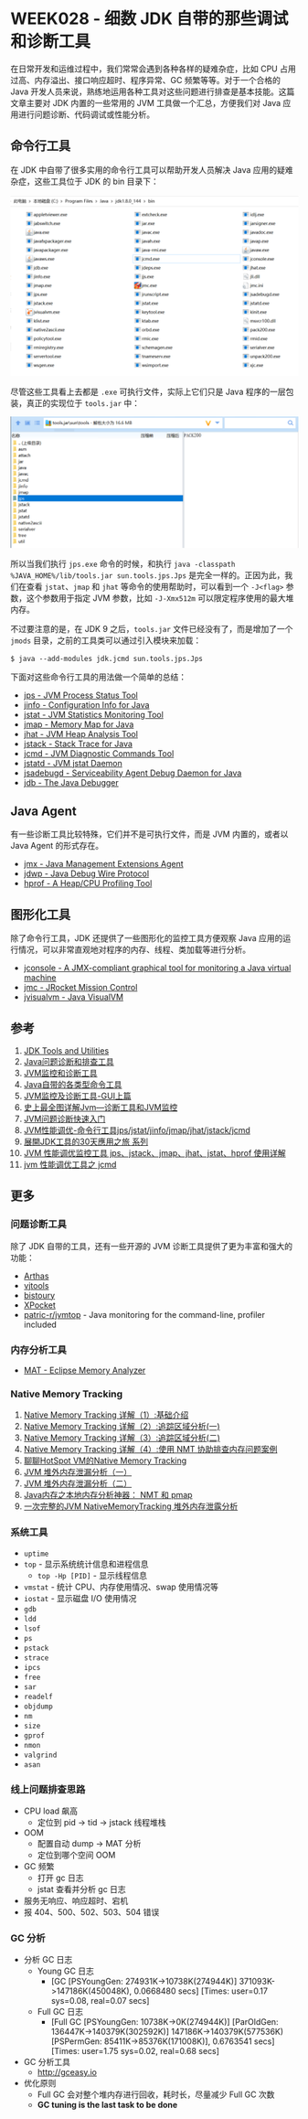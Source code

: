 # WEEK028 - 细数 JDK 自带的那些调试和诊断工具

在日常开发和运维过程中，我们常常会遇到各种各样的疑难杂症，比如 CPU 占用过高、内存溢出、接口响应超时、程序异常、GC 频繁等等。对于一个合格的 Java 开发人员来说，熟练地运用各种工具对这些问题进行排查是基本技能。这篇文章主要对 JDK 内置的一些常用的 JVM 工具做一个汇总，方便我们对 Java 应用进行问题诊断、代码调试或性能分析。

## 命令行工具

在 JDK 中自带了很多实用的命令行工具可以帮助开发人员解决 Java 应用的疑难杂症，这些工具位于 JDK 的 bin 目录下：

![](./images/java-bin.png)

尽管这些工具看上去都是 `.exe` 可执行文件，实际上它们只是 Java 程序的一层包装，真正的实现位于 `tools.jar` 中：

![](./images/tools.jar.png)

所以当我们执行 `jps.exe` 命令的时候，和执行 `java -classpath %JAVA_HOME%/lib/tools.jar sun.tools.jps.Jps` 是完全一样的。正因为此，我们在查看 `jstat`、`jmap` 和 `jhat` 等命令的使用帮助时，可以看到一个 `-J<flag>` 参数，这个参数用于指定 JVM 参数，比如 `-J-Xmx512m` 可以限定程序使用的最大堆内存。

不过要注意的是，在 JDK 9 之后，`tools.jar` 文件已经没有了，而是增加了一个 `jmods` 目录，之前的工具类可以通过引入模块来加载：

```
$ java --add-modules jdk.jcmd sun.tools.jps.Jps
```

下面对这些命令行工具的用法做一个简单的总结：

* [jps - JVM Process Status Tool](./jps/README.md)
* [jinfo - Configuration Info for Java](./jinfo/README.md)
* [jstat - JVM Statistics Monitoring Tool](./jstat/README.md)
* [jmap - Memory Map for Java](./jmap/README.md)
* [jhat - JVM Heap Analysis Tool](./jhat/README.md)
* [jstack - Stack Trace for Java](./jstack/README.md)
* [jcmd - JVM Diagnostic Commands Tool](./jcmd/README.md)
* [jstatd - JVM jstat Daemon](./jstatd/README.md)
* [jsadebugd - Serviceability Agent Debug Daemon for Java](./jsadebugd/README.md)
* [jdb - The Java Debugger](./jdb/README.md)

## Java Agent

有一些诊断工具比较特殊，它们并不是可执行文件，而是 JVM 内置的，或者以 Java Agent 的形式存在。

* [jmx - Java Management Extensions Agent](./jmx/README.md)
* [jdwp - Java Debug Wire Protocol](./jdwp/README.md)
* [hprof - A Heap/CPU Profiling Tool](./hprof/README.md)

## 图形化工具

除了命令行工具，JDK 还提供了一些图形化的监控工具方便观察 Java 应用的运行情况，可以非常直观地对程序的内存、线程、类加载等进行分析。

* [jconsole - A JMX-compliant graphical tool for monitoring a Java virtual machine](./jconsole/README.md)
* [jmc - JRocket Mission Control](./jmc/README.md)
* [jvisualvm - Java VisualVM](./jvisualvm/README.md)

## 参考

1. [JDK Tools and Utilities](https://docs.oracle.com/javase/8/docs/technotes/tools/)
1. [Java问题诊断和排查工具](https://tobebetterjavaer.com/jvm/problem-tools.html)
1. [JVM监控和诊断工具](https://www.cnblogs.com/dwtfukgv/p/15126148.html)
1. [Java自带的各类型命令工具](https://doctording.github.io/sword_at_offer/content/java_jvm/jvm_tools.html)
1. [JVM监控及诊断工具-GUI上篇](https://juejin.cn/post/6972450999034183710)
1. [史上最全图详解Jvm—诊断工具和JVM监控](https://blog.csdn.net/wj1314250/article/details/118370096)
1. [JVM问题诊断快速入门](https://guns-y.github.io/2019/09/04/JVM/JVM%E9%97%AE%E9%A2%98%E8%AF%8A%E6%96%AD%E5%BF%AB%E9%80%9F%E5%85%A5%E9%97%A8/)
1. [JVM性能调优-命令行工具jps/jstat/jinfo/jmap/jhat/jstack/jcmd](https://cloud.tencent.com/developer/article/1790337)
1. [展開JDK工具的30天應用之旅 系列](https://ithelp.ithome.com.tw/users/20140481/ironman/4472)
1. [JVM 性能调优监控工具 jps、jstack、jmap、jhat、jstat、hprof 使用详解](https://my.oschina.net/feichexia/blog/196575)
1. [jvm 性能调优工具之 jcmd](https://cloud.tencent.com/developer/article/1130026)

## 更多

### 问题诊断工具

除了 JDK 自带的工具，还有一些开源的 JVM 诊断工具提供了更为丰富和强大的功能：

* [Arthas](https://arthas.aliyun.com/zh-cn/)
* [vjtools](https://github.com/vipshop/vjtools)
* [bistoury](https://github.com/qunarcorp/bistoury)
* [XPocket](https://xpocket.perfma.com/)
* [patric-r/jvmtop](https://github.com/patric-r/jvmtop) - Java monitoring for the command-line, profiler included

### 内存分析工具

* [MAT - Eclipse Memory Analyzer](https://www.eclipse.org/mat/)

### Native Memory Tracking

1. [Native Memory Tracking 详解（1）:基础介绍](https://heapdump.cn/article/4644018)
1. [Native Memory Tracking 详解（2）:追踪区域分析(一)](https://heapdump.cn/article/4690198)
1. [Native Memory Tracking 详解（3）:追踪区域分析(二)](https://heapdump.cn/article/4813403)
1. [Native Memory Tracking 详解（4）:使用 NMT 协助排查内存问题案例](https://heapdump.cn/article/4926566)
1. [聊聊HotSpot VM的Native Memory Tracking](https://cloud.tencent.com/developer/article/1406522)
1. [JVM 堆外内存泄漏分析（一）](https://coderbee.net/index.php/jvm/20190913/1929)
1. [JVM 堆外内存泄漏分析（二）](https://coderbee.net/index.php/jvm/20190916/1936)
1. [Java内存之本地内存分析神器： NMT 和 pmap](https://blog.csdn.net/jicahoo/article/details/50933469)
1. [一次完整的JVM NativeMemoryTracking 堆外内存泄露分析](https://www.jianshu.com/p/27c06a43797b)

### 系统工具

* `uptime`
* `top` - 显示系统统计信息和进程信息
    * `top -Hp [PID]` - 显示线程信息
* `vmstat` - 统计 CPU、内存使用情况、swap 使用情况等
* `iostat` - 显示磁盘 I/O 使用情况
* `gdb`
* `ldd`
* `lsof`
* `ps`
* `pstack`
* `strace`
* `ipcs`
* `free`
* `sar`
* `readelf`
* `objdump`
* `nm`
* `size`
* `gprof`
* `nmon`
* `valgrind`
* `asan`

### 线上问题排查思路

* CPU load 飙高
    * 定位到 pid -> tid -> jstack 线程堆栈
* OOM
    * 配置自动 dump -> MAT 分析
    * 定位到哪个空间 OOM
* GC 频繁
    * 打开 gc 日志
    * jstat 查看并分析 gc 日志
* 服务无响应、响应超时、宕机
* 报 404、500、502、503、504 错误

### GC 分析

* 分析 GC 日志
    * Young GC 日志
        * [GC [PSYoungGen: 274931K->10738K(274944K)] 371093K->147186K(450048K), 0.0668480 secs] [Times: user=0.17 sys=0.08, real=0.07 secs]
    * Full GC 日志
        * [Full GC [PSYoungGen: 10738K->0K(274944K)] [ParOldGen: 136447K->140379K(302592K)] 147186K->140379K(577536K) [PSPermGen: 85411K->85376K(171008K)], 0.6763541 secs] [Times: user=1.75 sys=0.02, real=0.68 secs]
* GC 分析工具
    * http://gceasy.io
* 优化原则
    * Full GC 会对整个堆内存进行回收，耗时长，尽量减少 Full GC 次数
    * **GC tuning is the last task to be done**

